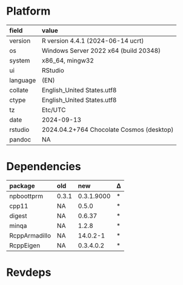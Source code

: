 # Platform

|field    |value                                    |
|:--------|:----------------------------------------|
|version  |R version 4.4.1 (2024-06-14 ucrt)        |
|os       |Windows Server 2022 x64 (build 20348)    |
|system   |x86_64, mingw32                          |
|ui       |RStudio                                  |
|language |(EN)                                     |
|collate  |English_United States.utf8               |
|ctype    |English_United States.utf8               |
|tz       |Etc/UTC                                  |
|date     |2024-09-13                               |
|rstudio  |2024.04.2+764 Chocolate Cosmos (desktop) |
|pandoc   |NA                                       |

# Dependencies

|package       |old   |new        |Δ  |
|:-------------|:-----|:----------|:--|
|npboottprm    |0.3.1 |0.3.1.9000 |*  |
|cpp11         |NA    |0.5.0      |*  |
|digest        |NA    |0.6.37     |*  |
|minqa         |NA    |1.2.8      |*  |
|RcppArmadillo |NA    |14.0.2-1   |*  |
|RcppEigen     |NA    |0.3.4.0.2  |*  |

# Revdeps

